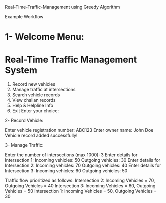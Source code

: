  Real-Time-Traffic-Management using Greedy Algorithm
 
 Example Workflow
 
 1- Welcome Menu:
 ======================================
  Real-Time Traffic Management System
======================================
1. Record new vehicles
2. Manage traffic at intersections
3. Search vehicle records
4. View challan records
5. Help & Helpline Info
6. Exit
Enter your choice:

2- Record Vehicle:

Enter vehicle registration number: ABC123
Enter owner name: John Doe
Vehicle record added successfully!

3- Manage Traffic:

Enter the number of intersections (max 1000): 3
Enter details for Intersection 1:
  Incoming vehicles: 50
  Outgoing vehicles: 30
Enter details for Intersection 2:
  Incoming vehicles: 70
  Outgoing vehicles: 40
Enter details for Intersection 3:
  Incoming vehicles: 60
  Outgoing vehicles: 50

Traffic flow prioritized as follows:
Intersection 2: Incoming Vehicles = 70, Outgoing Vehicles = 40
Intersection 3: Incoming Vehicles = 60, Outgoing Vehicles = 50
Intersection 1: Incoming Vehicles = 50, Outgoing Vehicles = 30



 



 
